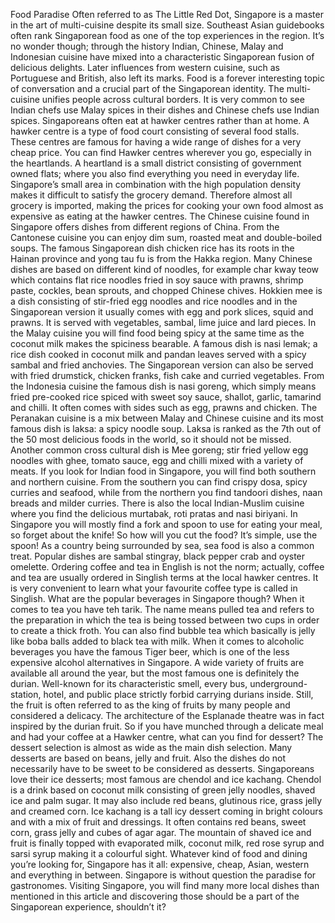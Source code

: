 Food Paradise 
Often referred to as The Little Red Dot, Singapore is a master in the art of multi-cuisine despite its small size. Southeast Asian guidebooks often rank Singaporean food as one of the top experiences in the region. It’s no wonder though; through the history Indian, Chinese, Malay and Indonesian cuisine have mixed into a characteristic Singaporean fusion of delicious delights. Later influences from western cuisine, such as Portuguese and British, also left its marks.
Food is a forever interesting topic of conversation and a crucial part of the Singaporean identity. The multi-cuisine unifies people across cultural borders. It is very common to see Indian chefs use Malay spices in their dishes and Chinese chefs use Indian spices. Singaporeans often eat at hawker centres rather than at home. A hawker centre is a type of food court consisting of several food stalls.  These centres are famous for having a wide range of dishes for a very cheap price. You can find Hawker centres wherever you go, especially in the heartlands. A heartland is a small district consisting of government owned flats; where you also find everything you need in everyday life. 
Singapore’s small area in combination with the high population density makes it difficult to satisfy the grocery demand. Therefore almost all grocery is imported, making the prices for cooking your own food almost as expensive as eating at the hawker centres. 
The Chinese cuisine found in Singapore offers dishes from different regions of China. From the Cantonese cuisine you can enjoy dim sum, roasted meat and double-boiled soups. The famous Singaporean dish chicken rice has its roots in the Hainan province and yong tau fu is from the Hakka region. Many Chinese dishes are based on different kind of noodles, for example char kway teow which contains flat rice noodles fried in soy sauce with prawns, shrimp paste, cockles, bean sprouts, and chopped Chinese chives. Hokkien mee is a dish consisting of stir-fried egg noodles and rice noodles and in the Singaporean version it usually comes with egg and pork slices, squid and prawns. It is served with vegetables, sambal, lime juice and lard pieces. 
In the Malay cuisine you will find food being spicy at the same time as the coconut milk makes the spiciness bearable. A famous dish is nasi lemak; a rice dish cooked in coconut milk and pandan leaves served with a spicy sambal and fried anchovies. The Singaporean version can also be served with fried drumstick, chicken franks, fish cake and curried vegetables. From the Indonesia cuisine the famous dish is nasi goreng, which simply means fried pre-cooked rice spiced with sweet soy sauce, shallot, garlic, tamarind and chilli. It often comes with sides such as egg, prawns and chicken.
The Peranakan cuisine is a mix between Malay and Chinese cuisine and its most famous dish is laksa: a spicy noodle soup. Laksa is ranked as the 7th out of the 50 most delicious foods in the world, so it should not be missed. Another common cross cultural dish is Mee goreng; stir fried yellow egg noodles with ghee, tomato sauce, egg and chilli mixed with a variety of meats.
If you look for Indian food in Singapore, you will find both southern and northern cuisine. From the southern you can find crispy dosa, spicy curries and seafood, while from the northern you find tandoori dishes, naan breads and milder curries. There is also the local Indian-Muslim cuisine where you find the delicious murtabak, roti pratas and nasi biriyani. 
In Singapore you will mostly find a fork and spoon to use for eating your meal, so forget about the knife! So how will you cut the food? It’s simple, use the spoon! As a country being surrounded by sea, sea food is also a common treat. Popular dishes are sambal stingray, black pepper crab and oyster omelette. 
Ordering coffee and tea in English is not the norm; actually, coffee and tea are usually ordered in Singlish terms at the local hawker centres. It is very convenient to learn what your favourite coffee type is called in Singlish.
What are the popular beverages in Singapore though? When it comes to tea you have teh tarik. The name means pulled tea and refers to the preparation in which the tea is being tossed between two cups in order to create a thick froth. You can also find bubble tea which basically is jelly like boba balls added to black tea with milk. When it comes to alcoholic beverages you have the famous Tiger beer, which is one of the less expensive alcohol alternatives in Singapore.
A wide variety of fruits are available all around the year, but the most famous one is definitely the durian. Well-known for its characteristic smell, every bus, underground-station, hotel, and public place strictly forbid carrying durians inside. Still, the fruit is often referred to as the king of fruits by many people and considered a delicacy. The architecture of the Esplanade theatre was in fact inspired by the durian fruit.
So if you have munched through a delicate meal and had your coffee at a Hawker centre, what can you find for dessert? The dessert selection is almost as wide as the main dish selection. Many desserts are based on beans, jelly and fruit. Also the dishes do not necessarily have to be sweet to be considered as desserts. Singaporeans love their ice desserts; most famous are chendol and ice kachang. Chendol is a drink based on coconut milk consisting of green jelly noodles, shaved ice and palm sugar. It may also include red beans, glutinous rice, grass jelly and creamed corn. Ice kachang is a tall icy dessert coming in bright colours and with a mix of fruit and dressings. It often contains red beans, sweet corn, grass jelly and cubes of agar agar. The mountain of shaved ice and fruit is finally topped with evaporated milk, coconut milk, red rose syrup and sarsi syrup making it a colourful sight. 
Whatever kind of food and dining you’re looking for, Singapore has it all: expensive, cheap, Asian, western and everything in between. Singapore is without question the paradise for gastronomes. Visiting Singapore, you will find many more local dishes than mentioned in this article and discovering those should be a part of the Singaporean experience, shouldn’t it? 


